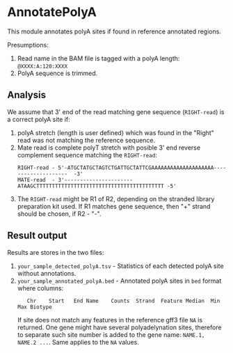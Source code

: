 # AnnotatePolyA

This module annotates polyA sites if found in reference annotated regions.

Presumptions:
1. Read name in the BAM file is tagged with a polyA length: `@XXXX:A:120:XXXX`
2. PolyA sequence is trimmed.

## Analysis

We assume that 3' end of the read matching gene sequence (`RIGHT-read`) is a correct polyA site if:
   1. polyA stretch (length is user defined) which was found in the "Right" read was not matching the
      reference sequence.
   2. Mate read is complete polyT stretch with posible 3' end reverse complement sequence matching the
      `RIGHT-read`:
      ```
      RIGHT-read - 5'-ATGCTATGCTAGTCTGATTGCTATTCGAAAAAAAAAAAAAAAAAAAA--------------------  -3'
      MATE-read  - 3'----------------------ATAAGCTTTTTTTTTTTTTTTTTTTTTTTTTTTTTTTTTTTTTTTTT -5'
      ```
   3. The `RIGHT-read` might be R1 of R2, depending on the stranded library preparation kit used. If R1
   matches gene sequence, then "+" strand should be chosen, if R2 - "-".

## Result output

Results are stores in the two files:
   1. `your_sample_detected_polyA.tsv` - Statistics of each detected polyA site without annotations.
   2. `your_sample_annotated_polyA.bed` - Annotated polyA sites in `bed` format where columns:
      ```
         Chr	Start	End	Name	Counts	Strand	Feature	Median	Min	Max	Biotype
      ```
      If site does not match any features in the reference gff3 file `NA` is returned.
      One gene might have several polyadelynation sites, therefore to separate such site number is
      added to the gene name: `NAME.1, NAME.2 ...`. Same applies to the `NA` values.
